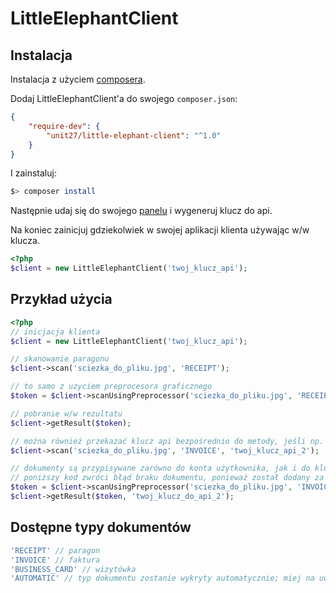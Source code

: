 # LittleElephantClient

## Instalacja

Instalacja z użyciem [composera](http://getcomposer.org).

Dodaj LittleElephantClient'a do swojego `composer.json`:

```json
{
    "require-dev": {
        "unit27/little-elephant-client": "^1.0"
    }
}
```

I zainstaluj:

```bash
$> composer install
```

Następnie udaj się do swojego [panelu](https://little-elephant.me/user/panel/apiKeys) i wygeneruj klucz do api.

Na koniec zainicjuj gdziekolwiek w swojej aplikacji klienta używając w/w klucza.

```php
<?php
$client = new LittleElephantClient('twoj_klucz_api');
```

## Przykład użycia

```php
<?php
// inicjacja klienta
$client = new LittleElephantClient('twoj_klucz_api');

// skanowanie paragonu
$client->scan('sciezka_do_pliku.jpg', 'RECEIPT');

// to samo z uzyciem preprocesora graficznego
$token = $client->scanUsingPreprocessor('sciezka_do_pliku.jpg', 'RECEIPT');

// pobranie w/w rezultatu
$client->getResult($token);

// można również przekazać klucz api bezpośrednio do metody, jeśli np. chcesz rozdzielić klucze per aplikacja
$client->scan('sciezka_do_pliku.jpg', 'INVOICE', 'twoj_klucz_api_2');

// dokumenty są przypisywane zarówno do konta użytkownika, jak i do klucza api
// poniższy kod zwróci błąd braku dokumentu, ponieważ został dodany za pomocą innego klucza
$token = $client->scanUsingPreprocessor('sciezka_do_pliku.jpg', 'INVOICE', 'twoj_klucz_do_api');
$client->getResult($token, 'twoj_klucz_do_api_2');
```

## Dostępne typy dokumentów

```php
'RECEIPT' // paragon
'INVOICE' // faktura
'BUSINESS_CARD' // wizytówka
'AUTOMATIC' // typ dokumentu zostanie wykryty automatycznie; miej na uwadze, że może to zająć dużo więcej czasu
```